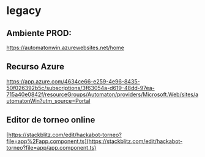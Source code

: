 # legacy

## Ambiente PROD:
https://automatonwin.azurewebsites.net/home

## Recurso Azure
https://app.azure.com/4634ce66-e259-4e96-8435-50f026392b5c/subscriptions/3f63054a-d619-48dd-97ea-715a40e0842f/resourceGroups/Automaton/providers/Microsoft.Web/sites/automatonWin?utm_source=Portal


## Editor de torneo online

[https://stackblitz.com/edit/hackabot-torneo?file=app%2Fapp.component.ts](https://stackblitz.com/edit/hackabot-torneo?file=app/app.component.ts)
